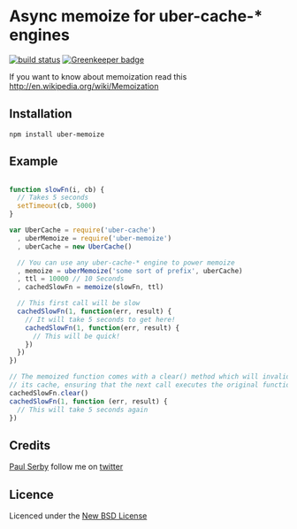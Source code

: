 # Async memoize for uber-cache-* engines

[![build status](https://secure.travis-ci.org/serby/uber-memoize.png)](http://travis-ci.org/serby/uber-memoize) [![Greenkeeper badge](https://badges.greenkeeper.io/serby/uber-memoize.svg)](https://greenkeeper.io/)

If you want to know about memoization read this http://en.wikipedia.org/wiki/Memoization

## Installation

    npm install uber-memoize

## Example

```js

function slowFn(i, cb) {
  // Takes 5 seconds
  setTimeout(cb, 5000)
}

var UberCache = require('uber-cache')
  , uberMemoize = require('uber-memoize')
  , uberCache = new UberCache()

  // You can use any uber-cache-* engine to power memoize
  , memoize = uberMemoize('some sort of prefix', uberCache)
  , ttl = 10000 // 10 Seconds
  , cachedSlowFn = memoize(slowFn, ttl)

  // This first call will be slow
  cachedSlowFn(1, function(err, result) {
    // It will take 5 seconds to get here!
    cachedSlowFn(1, function(err, result) {
      // This will be quick!
    })
  })
})

// The memoized function comes with a clear() method which will invalidate
// its cache, ensuring that the next call executes the original function
cachedSlowFn.clear()
cachedSlowFn(1, function (err, result) {
  // This will take 5 seconds again
})
```

## Credits
[Paul Serby](https://github.com/serby/) follow me on [twitter](http://twitter.com/serby)

## Licence
Licenced under the [New BSD License](http://opensource.org/licenses/bsd-license.php)

